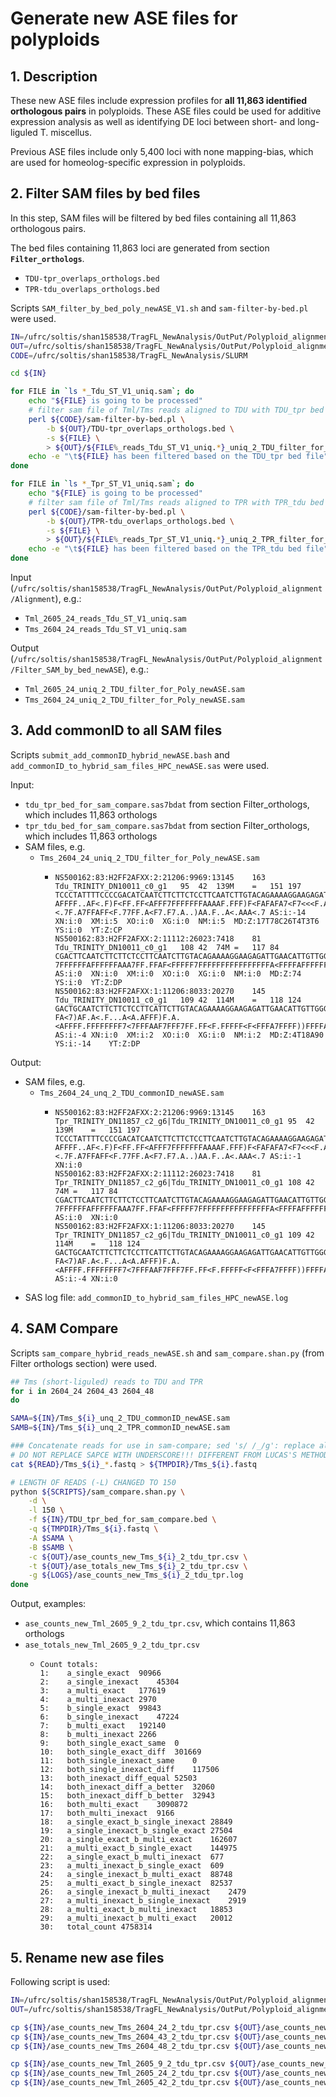 # Generate new ASE files for polyploids
## 1. Description
These new ASE files include expression profiles for **all 11,863 identified orthologous pairs** in polyploids. These ASE files could be used for additive expression analysis as well as identifying DE loci between short- and long-liguled T. miscellus.

Previous ASE files include only 5,400 loci with none mapping-bias, which are used for homeolog-specific expression in polyploids.

## 2. Filter SAM files by bed files
In this step, SAM files will be filtered by bed files containing all 11,863 orthologous pairs.

The bed files containing 11,863 loci are generated from section **`Filter_orthologs`**.
  - `TDU-tpr_overlaps_orthologs.bed`
  - `TPR-tdu_overlaps_orthologs.bed`

Scripts `SAM_filter_by_bed_poly_newASE_V1.sh` and `sam-filter-by-bed.pl` were used.

```bash
IN=/ufrc/soltis/shan158538/TragFL_NewAnalysis/OutPut/Polyploid_alignment/Alignment
OUT=/ufrc/soltis/shan158538/TragFL_NewAnalysis/OutPut/Polyploid_alignment/Filter_SAM_by_bed_newASE
CODE=/ufrc/soltis/shan158538/TragFL_NewAnalysis/SLURM

cd ${IN}

for FILE in `ls *_Tdu_ST_V1_uniq.sam`; do
	echo "${FILE} is going to be processed"
	# filter sam file of Tml/Tms reads aligned to TDU with TDU_tpr bed file
	perl ${CODE}/sam-filter-by-bed.pl \
		-b ${OUT}/TDU-tpr_overlaps_orthologs.bed \
		-s ${FILE} \
		> ${OUT}/${FILE%_reads_Tdu_ST_V1_uniq.*}_uniq_2_TDU_filter_for_Poly_newASE.sam		
	echo -e "\t${FILE} has been filtered based on the TDU_tpr bed file"
done

for FILE in `ls *_Tpr_ST_V1_uniq.sam`; do
	echo "${FILE} is going to be processed"
	# filter sam file of Tml/Tms reads aligned to TPR with TPR_tdu bed file
	perl ${CODE}/sam-filter-by-bed.pl \
		-b ${OUT}/TPR-tdu_overlaps_orthologs.bed \
		-s ${FILE} \
		> ${OUT}/${FILE%_reads_Tpr_ST_V1_uniq.*}_uniq_2_TPR_filter_for_Poly_newASE.sam		
	echo -e "\t${FILE} has been filtered based on the TPR_tdu bed file"
done
```

Input (`/ufrc/soltis/shan158538/TragFL_NewAnalysis/OutPut/Polyploid_alignment/Alignment`), e.g.:
  - `Tml_2605_24_reads_Tdu_ST_V1_uniq.sam`
  - `Tms_2604_24_reads_Tdu_ST_V1_uniq.sam`

Output (`/ufrc/soltis/shan158538/TragFL_NewAnalysis/OutPut/Polyploid_alignment/Filter_SAM_by_bed_newASE`), e.g.:
  - `Tml_2605_24_uniq_2_TDU_filter_for_Poly_newASE.sam`
  - `Tms_2604_24_uniq_2_TDU_filter_for_Poly_newASE.sam`
  
## 3. Add commonID to all SAM files
Scripts `submit_add_commonID_hybrid_newASE.bash` and `add_commonID_to_hybrid_sam_files_HPC_newASE.sas` were used.

Input:
  - `tdu_tpr_bed_for_sam_compare.sas7bdat` from section Filter_orthologs, which includes 11,863 orthologs
  - `tpr_tdu_bed_for_sam_compare.sas7bdat` from section Filter_orthologs, which includes 11,863 orthologs
  - SAM files, e.g.
    - `Tms_2604_24_uniq_2_TDU_filter_for_Poly_newASE.sam`
      - ```
        NS500162:83:H2FF2AFXX:2:21206:9969:13145	163	Tdu_TRINITY_DN10011_c0_g1	95	42	139M	=	151	197	TCCCTATTTTCCCCGACATCAATCTTCTTCTCCTTCAATCTTGTACAGAAAAGGAAGAGATTGAACATTGTTGGGGACATGGAAACCGTTGGAGACAACCCCTTGAAGAAGAACCAACTTAAAACCACATCCATCCGCC	AFFFF..AF<.F)F<FF.FF<AFFF7FFFFFFFAAAAF.FFF)F<FAFAFA7<F7<<<F.A<<AFFFF<7F<77<.FA<FA7<..FFF7FF)<.7F.A7FFAFF<F.77FF.A<F7.F7.A..)AA.F..A<.AAA<.7	AS:i:-14	XN:i:0	XM:i:5	XO:i:0	XG:i:0	NM:i:5	MD:Z:17T78C26T4T3T6	YS:i:0	YT:Z:CP
        NS500162:83:H2FF2AFXX:2:11112:26023:7418	81	Tdu_TRINITY_DN10011_c0_g1	108	42	74M	=	117	84	CGACTTCAATCTTCTTCTCCTTCAATCTTGTACAGAAAAGGAAGAGATTGAACATTGTTGGGGACATGGAAACC	7FFFFFFAFFFFFFAAA7FF.FFAF<FFFFF7FFFFFFFFFFFFFFFFA<FFFFAFFFFFF<7FFFFFFFFFFF	AS:i:0	XN:i:0	XM:i:0	XO:i:0	XG:i:0	NM:i:0	MD:Z:74	YS:i:0	YT:Z:DP
        NS500162:83:H2FF2AFXX:1:11206:8033:20270	145	Tdu_TRINITY_DN10011_c0_g1	109	42	114M	=	118	124	GACTGCAATCTTCTTCTCCTTCATTCTTGTACAGAAAAGGAAGAGATTGAACATTGTTGGGGACATGGAAACCGTTGGAGACCACCCCTTGAAGAAGAACCAACTTAAATCCAC	FA<7)AF.A<.F...A<A.AFFF)F.A.<AFFFF.FFFFFFFF7<7FFFAAF7FFF7FF.FF<F.FFFFF<F<FFFA7FFFF))FFFFAAAFFFF<7FFF).A7F<<AF<<FFF	AS:i:-4	XN:i:0	XM:i:2	XO:i:0	XG:i:0	NM:i:2	MD:Z:4T18A90	YS:i:-14	YT:Z:DP
        ```

Output:
  - SAM files, e.g.
    - `Tms_2604_24_unq_2_TDU_commonID_newASE.sam`
      - ```
        NS500162:83:H2FF2AFXX:2:21206:9969:13145	163	Tpr_TRINITY_DN11857_c2_g6|Tdu_TRINITY_DN10011_c0_g1	95	42	139M	=	151	197	TCCCTATTTTCCCCGACATCAATCTTCTTCTCCTTCAATCTTGTACAGAAAAGGAAGAGATTGAACATTGTTGGGGACATGGAAACCGTTGGAGACAACCCCTTGAAGAAGAACCAACTTAAAACCACATCCATCCGCC	AFFFF..AF<.F)F<FF.FF<AFFF7FFFFFFFAAAAF.FFF)F<FAFAFA7<F7<<<F.A<<AFFFF<7F<77<.FA<FA7<..FFF7FF)<.7F.A7FFAFF<F.77FF.A<F7.F7.A..)AA.F..A<.AAA<.7	AS:i:-1	XN:i:0
        NS500162:83:H2FF2AFXX:2:11112:26023:7418	81	Tpr_TRINITY_DN11857_c2_g6|Tdu_TRINITY_DN10011_c0_g1	108	42	74M	=	117	84	CGACTTCAATCTTCTTCTCCTTCAATCTTGTACAGAAAAGGAAGAGATTGAACATTGTTGGGGACATGGAAACC	7FFFFFFAFFFFFFAAA7FF.FFAF<FFFFF7FFFFFFFFFFFFFFFFA<FFFFAFFFFFF<7FFFFFFFFFFF	AS:i:0	XN:i:0
        NS500162:83:H2FF2AFXX:1:11206:8033:20270	145	Tpr_TRINITY_DN11857_c2_g6|Tdu_TRINITY_DN10011_c0_g1	109	42	114M	=	118	124	GACTGCAATCTTCTTCTCCTTCATTCTTGTACAGAAAAGGAAGAGATTGAACATTGTTGGGGACATGGAAACCGTTGGAGACCACCCCTTGAAGAAGAACCAACTTAAATCCAC	FA<7)AF.A<.F...A<A.AFFF)F.A.<AFFFF.FFFFFFFF7<7FFFAAF7FFF7FF.FF<F.FFFFF<F<FFFA7FFFF))FFFFAAAFFFF<7FFF).A7F<<AF<<FFF	AS:i:-4	XN:i:0
        ```
  - SAS log file: `add_commonID_to_hybrid_sam_files_HPC_newASE.log`

## 4. SAM Compare
Scripts `sam_compare_hybrid_reads_newASE.sh` and `sam_compare.shan.py` (from Filter orthologs section) were used.

```bash
## Tms (short-liguled) reads to TDU and TPR
for i in 2604_24 2604_43 2604_48
do

SAMA=${IN}/Tms_${i}_unq_2_TDU_commonID_newASE.sam
SAMB=${IN}/Tms_${i}_unq_2_TPR_commonID_newASE.sam

### Concatenate reads for use in sam-compare; sed 's/ /_/g': replace all (g, global) space with _
# DO NOT REPLACE SAPCE WITH UNDERSCORE!!! DIFFERENT FROM LUCAS'S METHOD; I USED PAIRED READS FOR MAPPING
cat ${READ}/Tms_${i}_*.fastq > ${TMPDIR}/Tms_${i}.fastq

# LENGTH OF READS (-L) CHANGED TO 150
python ${SCRIPTS}/sam_compare.shan.py \
	-d \
	-l 150 \
	-f ${IN}/TDU_tpr_bed_for_sam_compare.bed \
	-q ${TMPDIR}/Tms_${i}.fastq \
	-A $SAMA \
	-B $SAMB \
	-c ${OUT}/ase_counts_new_Tms_${i}_2_tdu_tpr.csv \
	-t ${OUT}/ase_totals_new_Tms_${i}_2_tdu_tpr.csv \
	-g ${LOGS}/ase_counts_new_Tms_${i}_2_tdu_tpr.log
done
```

Output, examples:
  - `ase_counts_new_Tml_2605_9_2_tdu_tpr.csv`, which contains 11,863 orthologs
  - `ase_totals_new_Tml_2605_9_2_tdu_tpr.csv`
    - ```
      Count totals:
      1:	a_single_exact	90966
      2:	a_single_inexact	45304
      3:	a_multi_exact	177619
      4:	a_multi_inexact	2970
      5:	b_single_exact	99843
      6:	b_single_inexact	47224
      7:	b_multi_exact	192140
      8:	b_multi_inexact	2266
      9:	both_single_exact_same	0
      10:	both_single_exact_diff	301669
      11:	both_single_inexact_same	0
      12:	both_single_inexact_diff	117506
      13:	both_inexact_diff_equal	52503
      14:	both_inexact_diff_a_better	32060
      15:	both_inexact_diff_b_better	32943
      16:	both_multi_exact	3090872
      17:	both_multi_inexact	9166
      18:	a_single_exact_b_single_inexact	28849
      19:	a_single_inexact_b_single_exact	27504
      20:	a_single_exact_b_multi_exact	162607
      21:	a_multi_exact_b_single_exact	144975
      22:	a_single_exact_b_multi_inexact	677
      23:	a_multi_inexact_b_single_exact	609
      24:	a_single_inexact_b_multi_exact	88748
      25:	a_multi_exact_b_single_inexact	82537
      26:	a_single_inexact_b_multi_inexact	2479
      27:	a_multi_inexact_b_single_inexact	2919
      28:	a_multi_exact_b_multi_inexact	18853
      29:	a_multi_inexact_b_multi_exact	20012
      30:	total_count	4758314
      ```

## 5. Rename new ase files

Following script is used:

```bash
IN=/ufrc/soltis/shan158538/TragFL_NewAnalysis/OutPut/Polyploid_alignment/Compare_SAM_newASE
OUT=/ufrc/soltis/shan158538/TragFL_NewAnalysis/OutPut/Polyploid_alignment/Compare_SAM_newASE/ase_counts_new_rename

cp ${IN}/ase_counts_new_Tms_2604_24_2_tdu_tpr.csv ${OUT}/ase_counts_new_Tms_1_2_tdu_tpr.csv
cp ${IN}/ase_counts_new_Tms_2604_43_2_tdu_tpr.csv ${OUT}/ase_counts_new_Tms_2_2_tdu_tpr.csv
cp ${IN}/ase_counts_new_Tms_2604_48_2_tdu_tpr.csv ${OUT}/ase_counts_new_Tms_3_2_tdu_tpr.csv

cp ${IN}/ase_counts_new_Tml_2605_9_2_tdu_tpr.csv ${OUT}/ase_counts_new_Tml_1_2_tdu_tpr.csv
cp ${IN}/ase_counts_new_Tml_2605_24_2_tdu_tpr.csv ${OUT}/ase_counts_new_Tml_2_2_tdu_tpr.csv
cp ${IN}/ase_counts_new_Tml_2605_42_2_tdu_tpr.csv ${OUT}/ase_counts_new_Tml_3_2_tdu_tpr.csv
```